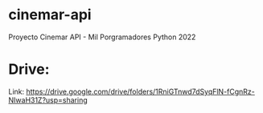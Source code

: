 # cinemar-api
Proyecto Cinemar API - Mil Porgramadores Python 2022
# Drive:
Link: https://drive.google.com/drive/folders/1RniGTnwd7dSyqFlN-fCgnRz-NIwaH31Z?usp=sharing
